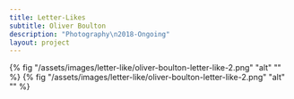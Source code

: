 ```yaml
---
title: Letter-Likes
subtitle: Oliver Boulton
description: "Photography\n2018-Ongoing"
layout: project
---
```



{% fig "/assets/images/letter-like/oliver-boulton-letter-like-2.png" "alt" "" %}
{% fig "/assets/images/letter-like/oliver-boulton-letter-like-2.png" "alt" "" %}
